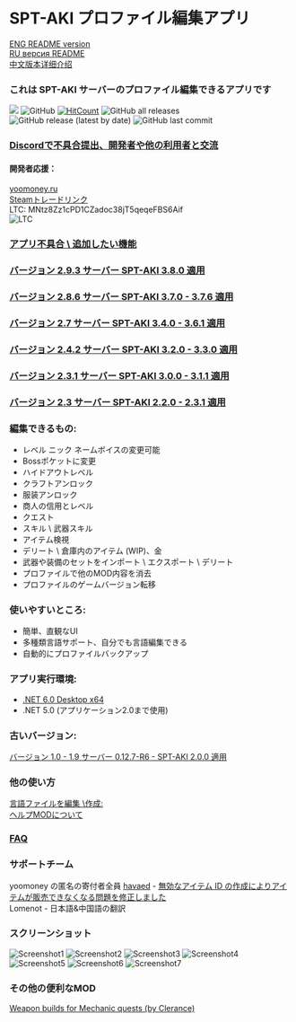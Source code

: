 # SPT-AKI プロファイル編集アプリ 
[ENG README version](ENGREADME.md)\
[RU версия README](README.md)\
[中文版本详细介绍](CHREADME.md)
### これは SPT-AKI サーバーのプロファイル編集できるアプリです
<a href="https://github.com/SkiTles55/SPT-AKI-Profile-Editor/releases/latest"><img src="https://img.shields.io/github/v/release/SkiTles55/SPT-AKI-Profile-Editor"></a>
  ![GitHub](https://img.shields.io/github/license/SkiTles55/SPT-AKI-Profile-Editor)
  [![HitCount](http://hits.dwyl.com/SkiTles55/SPT-AKI-Profile-Editor.svg?style=flat-square)](http://hits.dwyl.com/SkiTles55/SPT-AKI-Profile-Editor)
  ![GitHub all releases](https://img.shields.io/github/downloads/SkiTles55/SPT-AKI-Profile-Editor/total)
  ![GitHub release (latest by date)](https://img.shields.io/github/downloads/SkiTles55/SPT-AKI-Profile-Editor/latest/total)
  ![GitHub last commit](https://img.shields.io/github/last-commit/SkiTles55/SPT-AKI-Profile-Editor)
  
### [Discordで不具合提出、開発者や他の利用者と交流](https://discord.gg/NTwSA4AfRP)

#### 開発者応援：
[yoomoney.ru](https://yoomoney.ru/to/410015658095326)\
[Steamトレードリンク](https://steamcommunity.com/tradeoffer/new/?partner=350485380%26token=zCrhUwxR)\
LTC: MNtz8Zz1cPD1CZadoc38jT5qeqeFBS6Aif\
![LTC](SPT-AKI%20Profile%20Editor/Resources/Images/ltcWallet.png?raw=true)

### [アプリ不具合 \ 追加したい機能](https://github.com/SkiTles55/SPT-AKI-Profile-Editor/issues/new/choose)

### [バージョン 2.9.3 サーバー SPT-AKI 3.8.0 適用](https://github.com/SkiTles55/SPT-AKI-Profile-Editor/releases/tag/2.9.3)
### [バージョン 2.8.6 サーバー SPT-AKI 3.7.0 - 3.7.6 適用](https://github.com/SkiTles55/SPT-AKI-Profile-Editor/releases/tag/2.8.6)
### [バージョン 2.7 サーバー SPT-AKI 3.4.0 - 3.6.1 適用](https://github.com/SkiTles55/SPT-AKI-Profile-Editor/releases/tag/2.7)
### [バージョン 2.4.2 サーバー SPT-AKI 3.2.0 - 3.3.0 適用](https://github.com/SkiTles55/SPT-AKI-Profile-Editor/releases/tag/2.4.2)
### [バージョン 2.3.1 サーバー SPT-AKI 3.0.0 - 3.1.1 適用](https://github.com/SkiTles55/SPT-AKI-Profile-Editor/releases/tag/2.3.1)
### [バージョン 2.3 サーバー SPT-AKI 2.2.0 - 2.3.1 適用](https://github.com/SkiTles55/SPT-AKI-Profile-Editor/releases/tag/2.3)

### 編集できるもの:
* レベル ニック ネームボイスの変更可能
* Bossポケットに変更 
* ハイドアウトレベル
* クラフトアンロック
* 服装アンロック
* 商人の信用とレベル
* クエスト
* スキル \ 武器スキル
* アイテム検視 
* デリート \ 倉庫内のアイテム (WIP)、金
* 武器や装備のセットをインポート \ エクスポート \ デリート
* プロファイルで他のMOD内容を消去
* プロファイルのゲームバージョン転移

### 使いやすいところ:  
* 簡単、直観なUI
* 多種類言語サポート、自分でも言語編集できる
* 自動的にプロファイルバックアップ

### アプリ実行環境:
* [.NET 6.0 Desktop x64](https://dotnet.microsoft.com/ja-jp/download/dotnet/thank-you/runtime-desktop-6.0.4-windows-x64-installer)
* .NET 5.0 (アプリケーション2.0まで使用)

### 古いバージョン:
[バージョン 1.0 - 1.9 サーバー 0.12.7-R6 - SPT-AKI 2.0.0 適用](https://github.com/SkiTles55/SP-EFT-ProfileEditor#readme)

### 他の使い方
[言語ファイルを編集 \作成:](/Guidelines/LocalizationsCH.md)\
[ヘルプMODについて](/Guidelines/ModHelperCH.md)

### [FAQ](JPFAQ.md)

### サポートチーム 
yoomoney の匿名の寄付者全員
[havaed](https://github.com/havaed) - [無効なアイテム ID の作成によりアイテムが販売できなくなる問題を修正しました](https://github.com/SkiTles55/SPT-AKI-Profile-Editor/pull/68)\
Lomenot - 日本語&中国語の翻訳

### スクリーンショット
![Screenshot1](/screenshots/1CH.png?raw=true)
![Screenshot2](/screenshots/2CH.png?raw=true)
![Screenshot3](/screenshots/3CH.png?raw=true)
![Screenshot4](/screenshots/4CH.png?raw=true)
![Screenshot5](/screenshots/5CH.png?raw=true)
![Screenshot6](/screenshots/6CH.png?raw=true)
![Screenshot7](/screenshots/7CH.png?raw=true)

### その他の便利なMOD
[Weapon builds for Mechanic quests (by Clerance)](https://hub.sp-tarkov.com/files/file/1310-gunsmith-presets-updated/)
